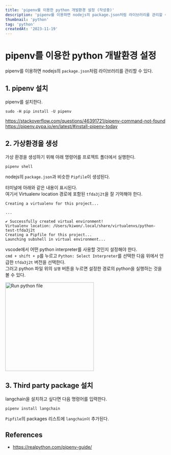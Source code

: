 ```yaml
---
title: 'pipenv를 이용한 python 개발환경 설정 (작성중)'
description: 'pipenv를 이용하면 nodejs의 package.json처럼 라이브러리를 관리할 수 있다.'
thumbnail: 'python'
tag: 'python'
createdAt: '2023-11-19'
---
```


# pipenv를 이용한 python 개발환경 설정

pipenv를 이용하면 nodejs의 `package.json`처럼 라이브러리를 관리할 수 있다.

## 1. pipenv 설치

pipenv를 설치한다.

```
sudo -H pip install -U pipenv
```

https://stackoverflow.com/questions/46391721/pipenv-command-not-found
https://pipenv.pypa.io/en/latest/#install-pipenv-today

## 2. 가상환경을 생성

가상 환경을 생성하기 위해 아래 명령어를 프로젝트 폴더에서 실행한다.

```
pipenv shell
```

nodejs의 `package.json`과 비슷한 `Pipfile`이 생성된다.

터미널에 아래와 같은 내용이 표시된다.\
여기서 Virtualenv location 경로에 포함된 `tfda3j2t`을 잘 기억해야 한다.

```
Creating a virtualenv for this project...

...

✔ Successfully created virtual environment!
Virtualenv location: /Users/kiwon/.local/share/virtualenvs/python-test-tfda3j2t
Creating a Pipfile for this project...
Launching subshell in virtual environment...
```

vscode에서 어떤 python interpreter를 사용할 것인지 설정해야 한다.\
`cmd + shift + p`를 누르고 `Python: Select Interpreter`를 선택한 다음 위에서 언급한 `tfda3j2t` 버전을 선택한다.\
그러고 python 파일 위의 `실행` 버튼을 누르면 설정한 경로의 python을 실행하는 것을 볼 수 있다.

<img alt="Run python file" src="/images/blog/python-pipenv/run-python-file.webp" width="278">

## 3. Third party package 설치

langchain을 설치하고 싶다면 다음 명령어를 입력한다.

```
pipenv install langchain
```

`Pipfile`의 packages 리스트에 `langchain이` 추가된다.

## References

- https://realpython.com/pipenv-guide/
